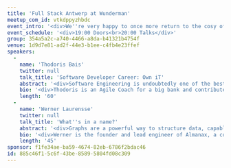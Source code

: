 ```yaml
---
title: 'Full Stack Antwerp at Wunderman'
meetup_com_id: vtkdppyzhbdc
event_intro: '<div>We''re very happy to once more return to the cosy offices of Wunderman. We have two great talks lined up for you. Thodoris will talk about a career as a Software Developer and Werner Laurensse will talk about Graphs.&nbsp;<br><br>There will be drinks but you might want to grab a bit to eat before coming to the meetup.</div>'
event_schedule: '<div>19:00 Doors<br>20:00 Talks</div>'
group: 354a5a2c-a740-4466-a8da-b41321b4754f
venue: 1d9d7e81-ad2f-44e3-b1ee-c4fb4e23ffef
speakers:
  -
    name: 'Thodoris Bais'
    twitter: null
    talk_title: 'Software Developer Career: Own iT'
    abstract: '<div>Software Engineering is undoubtedly one of the best-paid jobs nowadays. The latter implies that the market for Software Engineers is quite big, so there are always quite a few opportunities for all levels of expertise. However, when a market is big it means it''s not always that easy to find good Engineers; because in the end, this is what companies want: exceptional Engineers. Are you happy enough with your current position? Do you often find yourself in dilemmas like "am I doing the right thing?", "should I change something?", "how can I improve my skills?", "how could I be seen as a strong technical person?" ?<br><br>Except for answering the aforementioned questions, this session will actually help you to:<br><br>- market yourself as you never did before<br>- drive your career in the direction you want<br>- keep being motivated to become better and better<br>- improve your productivity<br>- take the right decisions at the right time</div>'
    bio: '<div>Thodoris is an Agile Coach for a big bank and contributes to the prosperity of the (software) community in several ways. He is the Founder &amp; Leader of Utrecht Java User Group, which counts more than 2000 members and has hosted exceptional speakers (where among others, James Gosling and Uncle Bob). Besides, he serves <a href="https://www.coderetreat.org">coderetreat.org</a> as a Board Member and helps new communities in making their first steps. Thodoris Bais serves the Expert Group of JSR-385 (Unit-API) and has been giving Leadership trainings for the past 2 years. Previously: 5 years of Software Engineering, 2 years as a Technical Author (Java Code Geeks, Web Code Geeks), Open-source contributor. His views are expressed via his Twitter handle <a href="https://twitter.com/thodorisbais">@thodorisbais</a>.</div>'
    length: '60'
  -
    name: 'Werner Laurensse'
    twitter: null
    talk_title: 'What''s in a name?'
    abstract: '<div>Graphs are a powerful way to structure data, capable of modelling the complexity and nuances of our modern interconnected world. During this presentation you''ll learn about the different ways graphs can be used, the tradeoff of these techniques, whats problems they are best suited for, and how you yourself and your organisation can adopt them.</div>'
    bio: '<div>Werner is the founder and lead engineer of Almanax, a company building a platform to draw, search and visualise graphs. Before starting his own company he worked as a software engineer on topics ranging from big data, speech recognition, finance and applied cryptography. He is passioned about building great product in order to democratise technology. In his free time, Werner spends his time cooking and eating in order to gain more calories, and running to lose those same calories.</div>'
    length: '45'
sponsor: f1fe34ae-ba59-4674-82eb-6786f2bdac46
id: 885c46f1-5c6f-43be-8589-5804fd08c309
---
```

